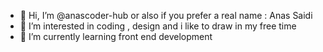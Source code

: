- 👋 Hi, I’m @anascoder-hub or also if you prefer a real name : Anas Saidi
- 👀 I’m interested in coding , design and i like to draw in my free time
- 🌱 I’m currently learning front end development 
<!---
anascoder-hub/anascoder-hub is a ✨ special ✨ repository because its `README.md` (this file) appears on your GitHub profile.
You can click the Preview link to take a look at your changes.
--->
